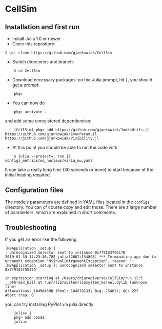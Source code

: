 # CellSim

## Installation and first run

- Install Julia 1.0 or newer
- Clone this repository:
```
$ git clone https://github.com/gjankowiak/CellSim
```

- Switch directories and branch:

```
    $ cd CellSim
```

- Download necessary packages: on the Julia prompt, hit `]`, you should get a prompt:

```
    pkg>
```
- You can now do

```
    pkg> activate .
```
and add some unregistered dependencies:

```
    (CellSim) pkg> add https://github.com/gjankowiak/JankoUtils.jl https://github.com/gjankowiak/EvenParam.jl https://github.com/gjankowiak/Visibility.jl
```
- At this point you should be able to run the code with

```
    $ julia --project=. run.jl configs_metrics/no_nucleus/varia_mu.yaml
```
It can take a really long time (30 seconds or more) to start because of the initial loading required.

## Configuration files

The models parameters are defined in YAML files located in the `configs` directory. You can of course copy and edit those. There are a large number of parameters, which are explained in short comments.

## Troubleshooting

If you get an error like the following:

```
[NSApplication _setup:]
: unrecognized selector sent to instance 0x7f9183705170
2019-01-30 17:23:30.788 julia[2002:154898] *** Terminating app due to uncaught exception 'NSInvalidArgumentException', reason: '-[NSApplication _setup:]: unrecognized selector sent to instance 0x7f9183705170'

in expression starting at /Users/chiaragiverso/CellSim/run.jl:5
__pthread_kill at /usr/lib/system/libsystem_kernel.dylib (unknown line)
Allocations: 104904598 (Pool: 104879133; Big: 25465); GC: 227
Abort trap: 6
```

you can try installing PyPlot via julia directly:
```
    julia> ]
    pkg> add Conda
    julia> 
```
